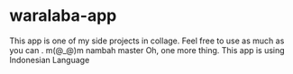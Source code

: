 # waralaba-app
This app is one of my side projects in collage. Feel free to use as much as you can . 
m(@_@)m
nambah master
Oh, one more thing. This app is using Indonesian Language
